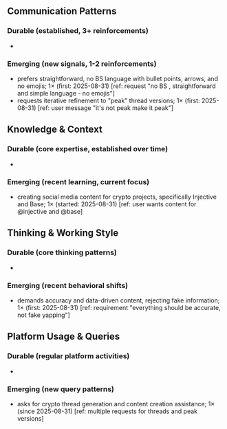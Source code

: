## Communication Patterns
### Durable (established, 3+ reinforcements)
- 

### Emerging (new signals, 1-2 reinforcements)
- prefers straightforward, no BS language with bullet points, arrows, and no emojis; 1× (first: 2025-08-31) [ref: request "no BS , straightforward and simple language - no emojis"]
- requests iterative refinement to "peak" thread versions; 1× (first: 2025-08-31) [ref: user message "it's not peak make it peak"]

## Knowledge & Context
### Durable (core expertise, established over time)
-

### Emerging (recent learning, current focus)
- creating social media content for crypto projects, specifically Injective and Base; 1× (started: 2025-08-31) [ref: user wants content for @injective and @base]

## Thinking & Working Style
### Durable (core thinking patterns)
-

### Emerging (recent behavioral shifts)
- demands accuracy and data-driven content, rejecting fake information; 1× (first: 2025-08-31) [ref: requirement "everything should be accurate, not fake yapping"]

## Platform Usage & Queries
### Durable (regular platform activities)
-

### Emerging (new query patterns)
- asks for crypto thread generation and content creation assistance; 1× (since 2025-08-31) [ref: multiple requests for threads and peak versions]